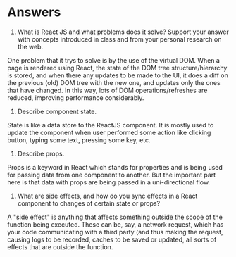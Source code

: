 # Answers

1. What is React JS and what problems does it solve? Support your answer with concepts introduced in class and from your personal research on the web.

One problem that it trys to solve is by the use of the virtual DOM. When a page is rendered using React, the state of the DOM tree structure/hierarchy is stored, and when there any updates to be made to the UI, it does a diff on the previous (old) DOM tree with the new one, and updates only the ones that have changed. In this way, lots of DOM operations/refreshes are reduced, improving performance considerably.


1. Describe component state.

State is like a data store to the ReactJS component. It is mostly used to update the component when user performed some action like clicking button, typing some text, pressing some key, etc.


1. Describe props.

Props is a keyword in React which stands for properties and is being used for passing data from one component to another. But the important part here is that data with props are being passed in a uni-directional flow.


1. What are side effects, and how do you sync effects in a React component to changes of certain state or props?

A "side effect" is anything that affects something outside the scope of the function being executed. These can be, say, a network request, which has your code communicating with a third party (and thus making the request, causing logs to be recorded, caches to be saved or updated, all sorts of effects that are outside the function.

